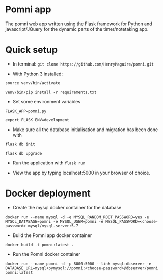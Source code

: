# Pomni app
The pomni web app written using the Flask framework for Python and javascript/JQuery for the dynamic parts of the timer/notetaking app.

# Quick setup
- In terminal:
`git clone https://github.com/HenryMaguire/pomni.git`

- With Python 3 installed:

`source venv/bin/activate`

`venv/bin/pip install -r requirements.txt`

- Set some environment variables

`FLASK_APP=pomni.py`

`export FLASK_ENV=development`

- Make sure all the database initialisation and migration has been done with

`flask db init`

`flask db upgrade`

- Run the application with `flask run`

- View the app by typing localhost:5000 in your browser of choice.

# Docker deployment

- Create the mysql docker container for the database

`docker run --name mysql -d -e MYSQL_RANDOM_ROOT_PASSWORD=yes -e MYSQL_DATABASE=pomni -e MYSQL_USER=pomni -e MYSQL_PASSWORD=<choose-password> mysql/mysql-server:5.7`
- Build the Pomni app docker container

`docker build -t pomni:latest .`

- Run the Pomni docker container


`docker run --name pomni -d -p 8000:5000 --link mysql:dbserver -e DATABASE_URL=mysql+pymysql://pomni:<choose-password>@dbserver/pomni pomni:latest`
